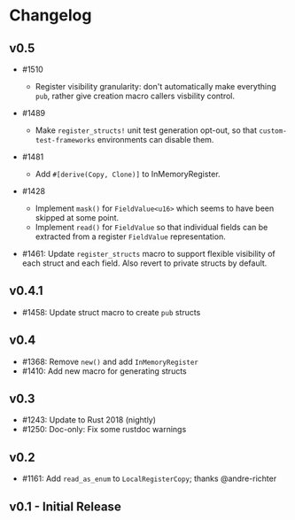 # Changelog

## v0.5

 - #1510
   - Register visibility granularity: don't automatically make everything
      `pub`, rather give creation macro callers visbility control.

 - #1489
   - Make `register_structs!` unit test generation opt-out, so that
     `custom-test-frameworks` environments can disable them.

 - #1481
   - Add `#[derive(Copy, Clone)]` to InMemoryRegister.

 - #1428
   - Implement `mask()` for `FieldValue<u16>` which seems to have been
     skipped at some point.
   - Implement `read()` for `FieldValue` so that individual fields
     can be extracted from a register `FieldValue` representation.

 - #1461: Update `register_structs` macro to support flexible visibility of each
   struct and each field. Also revert to private structs by default.

## v0.4.1

 - #1458: Update struct macro to create `pub` structs

## v0.4

 - #1368: Remove `new()` and add `InMemoryRegister`
 - #1410: Add new macro for generating structs

## v0.3

 - #1243: Update to Rust 2018 (nightly)
 - #1250: Doc-only: Fix some rustdoc warnings

## v0.2

 - #1161: Add `read_as_enum` to `LocalRegisterCopy`; thanks @andre-richter

## v0.1 - Initial Release

